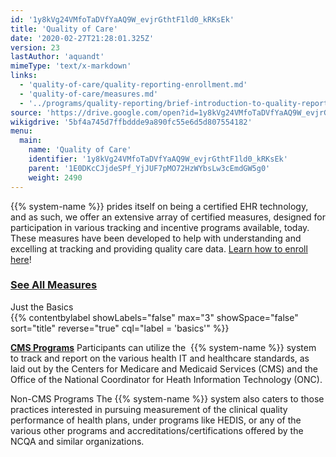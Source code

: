 ```yaml
---
id: '1y8kVg24VMfoTaDVfYaAQ9W_evjrGthtF1ld0_kRKsEk'
title: 'Quality of Care'
date: '2020-02-27T21:28:01.325Z'
version: 23
lastAuthor: 'aquandt'
mimeType: 'text/x-markdown'
links:
  - 'quality-of-care/quality-reporting-enrollment.md'
  - 'quality-of-care/measures.md'
  - '../programs/quality-reporting/brief-introduction-to-quality-reporting.md'
source: 'https://drive.google.com/open?id=1y8kVg24VMfoTaDVfYaAQ9W_evjrGthtF1ld0_kRKsEk'
wikigdrive: '5bf4a745d7ffbddde9a890fc55e6d5d807554182'
menu:
  main:
    name: 'Quality of Care'
    identifier: '1y8kVg24VMfoTaDVfYaAQ9W_evjrGthtF1ld0_kRKsEk'
    parent: '1E0DKcCJjdeSPf_YjJUF7pMO72HzWYbsLw3cEmdGW5g0'
    weight: 2490
---
```





{{% system-name %}} prides itself on being a certified EHR technology, and as such, we offer an extensive array of certified measures, designed for participation in various tracking and incentive programs available, today. These measures have been developed to help with understanding and excelling at tracking and providing quality care data. [Learn how to enroll here](quality-of-care/quality-reporting-enrollment.md)!
  
### [**See All Measures**](quality-of-care/measures.md)  



Just the Basics  
{{% contentbylabel showLabels="false" max="3" showSpace="false" sort="title" reverse="true" cql="label = 'basics'" %}}










[**CMS Programs**](../programs/quality-reporting/brief-introduction-to-quality-reporting.md)
Participants can utilize the  {{% system-name %}} system to track and report on the various health IT and healthcare standards, as laid out by the Centers for Medicare and Medicaid Services (CMS) and the Office of the National Coordinator for Heath Information Technology (ONC).


Non-CMS Programs
The {{% system-name %}} system also caters to those practices interested in pursuing measurement of the clinical quality performance of health plans, under programs like HEDIS, or any of the various other programs and accreditations/certifications offered by the NCQA and similar organizations. 














